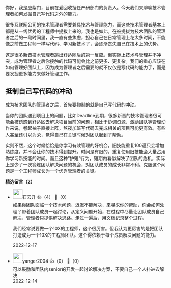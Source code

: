 你好，我是应紫门，目前在爱回收担任产研部门的负责人。今天我们来聊聊技术管理者如何发掘自己写代码之外的能力。

很多互联网公司的技术管理者需要兼具技术与管理能力，而这些技术管理者基本上都是从一线优秀的工程师中提拔上来的，我也是如此。在被提拔为技术团队的管理者之后的一段时间里，我一直有些焦虑，担心自己在日常管理上花太多时间，不能像之前做工程师一样写代码、学习新技术了，会逐渐丧失自己在技术上的优势。

这是很多新晋技术管理者跳出舒适圈后的第一反应。但实际上技术与管理并不冲突，成为管理者之后你接触的代码可能会比之前更多、更复杂。我们的重心应该在如何管理好团队上，因为成为管理者之后需要的就不仅仅是写代码的能力了，而是要发掘更多能力来做好管理工作。

## 抵制自己写代码的冲动

成为技术团队的管理者之后，首先要抑制的就是自己写代码的冲动。

当你的团队遇到项目上的问题，比如Deadline到期，很多新晋的技术管理者很可能会被诱惑到舒适区去解决项目当前的问题，相比于协调资源、激励团队等管理动作来说，卷起袖子直接上阵，熬夜加班写代码去完成相关的项目可能更有效。有些人甚至还引以为荣，觉得自己在关键时候对团队起到了帮助。

实则不然，这个时候恰恰是你学习有效管理的好机会，旧技能重复100遍只会增加熟练度，并不会让你的技术得到提升。时间是有限的，重复使用旧技能会大量占用你学习新技能的时间。而且这种“护短”行为，短期内看似解决了团队的危机，实际上是少了一次锻炼团队解决问题的机会，对团队成员的成长非常不利。克服这个问题是一个工程师成长为一个优秀管理者的关键。
<div><strong>精选留言（2）</strong></div><ul>
<li><img src="https://static001.geekbang.org/account/avatar/00/0f/a0/c3/c5db35df.jpg" width="30px"><span>石云升</span> 👍（4） 💬（0）<div>如果你团队面临一个技术问题，迟迟不能解决，来寻求你的帮助，你会如何处理？带着团队成员一起讨论，从定义问题开始，在过程中尽量让团队成员自己解决，管理者只提供解决思路。走过一遍后，用文档记录整个过程。

我们经常说要做一个10X的工程师，这个很厉害。但我认为更厉害的是把团队打造成为一个10X的工程师团队。这个得依赖于每个成员解决问题的能力。</div>2022-12-17</li><br/><li><img src="http://thirdwx.qlogo.cn/mmopen/vi_32/DYAIOgq83erms9qcIFYZ4npgLYPu1QgxQyaXcj64ZBicNVeBRWcYUpCZ9p0BGsrEcX8heibMLCV4Gde4P9pf7PjA/132" width="30px"><span>yanger2004</span> 👍（0） 💬（0）<div>可以鼓励和团队内senior的开发一起讨论解决方案，不要自己一个人扑进去解决</div>2022-12-14</li><br/>
</ul>